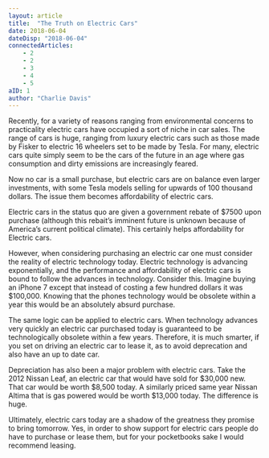 ```yaml
---
layout: article 
title:  "The Truth on Electric Cars" 
date: 2018-06-04 
dateDisp: "2018-06-04"
connectedArticles: 
    - 2
    - 2
    - 3
    - 4
    - 5
aID: 1 
author: "Charlie Davis" 
---
```



Recently, for a variety of reasons ranging from environmental concerns to practicality electric cars have occupied a sort of niche in car sales. The range of cars is huge, ranging from luxury electric cars such as those made by Fisker to electric 16 wheelers set to be made by Tesla. For many, electric cars quite simply seem to be the cars of the future in an age where gas consumption and dirty emissions are increasingly feared. 

Now no car is a small purchase, but electric cars are on balance even larger investments, with some Tesla models selling for upwards of 100 thousand dollars. The issue them becomes affordability of electric cars. 

Electric cars in the status quo are given a government rebate of $7500 upon purchase (although this rebait’s imminent future is unknown because of America’s current political climate). This certainly helps affordability for Electric cars. 

However, when considering purchasing an electric car one must consider the reality of electric technology today. Electric technology is advancing exponentially, and the performance and affordability of electric cars is bound to follow the advances in technology. 
Consider this. Imagine buying an iPhone 7 except that instead of costing a few hundred dollars it was $100,000. Knowing that the phones technology would be obsolete within a year this would be an absolutely absurd purchase. 

The same logic can be applied to electric cars. When technology advances very quickly an electric car purchased today is guaranteed to be technologically obsolete within a few years. Therefore, it is much smarter, if you set on driving an electric car to lease it, as to avoid deprecation and also have an up to date car. 

Depreciation has also been a major problem with electric cars. Take the 2012 Nissan Leaf, an electric car that would have sold for $30,000 new. That car would be worth $8,500 today. A similarly priced same year Nissan Altima that is gas powered would be worth $13,000 today. The difference is huge.

Ultimately, electric cars today are a shadow of the greatness they promise to bring tomorrow. Yes, in order to show support for electric cars people do have to purchase or lease them, but for your pocketbooks sake I would recommend leasing. 